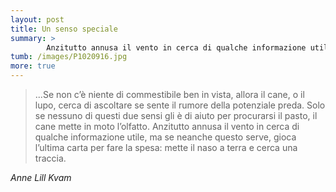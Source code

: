 ```yaml
---
layout: post
title: Un senso speciale
summary: >
        Anzitutto annusa il vento in cerca di qualche informazione utile, ma se neanche questo serve, gioca l’ultima carta per fare la spesa: mette il naso a terra e cerca una traccia.
tumb: /images/P1020916.jpg
more: true
---
```

<blockquote cite="Anne Lill Kvam">
  <p>...Se non c’è niente di commestibile ben in vista, allora il cane, o il lupo, cerca di ascoltare se sente il rumore della potenziale preda. Solo se nessuno di questi due sensi gli è di aiuto per procurarsi il pasto, il cane mette in moto l’olfatto. Anzitutto annusa il vento in cerca di qualche informazione utile, ma se neanche questo serve, gioca l’ultima carta per fare la spesa: mette il naso a terra e cerca una traccia.</p>
</blockquote>
<cite>Anne Lill Kvam</cite>
